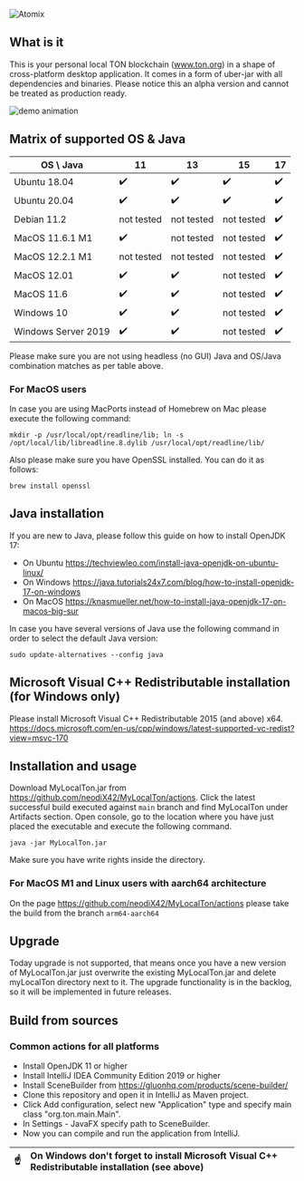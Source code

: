 ![Atomix](https://ton.org/download/ton_symbol.svg)

## What is it

This is your personal local TON blockchain (www.ton.org) in a shape of cross-platform desktop application. It comes in a form of uber-jar with all dependencies and binaries. Please
notice this an alpha version and cannot be treated as production ready.

![demo animation](https://github.com/neodiX42/MyLocalTon/blob/main/screens/MyLocalTon-alpha-demo.gif)

## Matrix of supported OS & Java

| OS \ Java   | 11  | 13  | 15  | 17  |
|---|---|---|---|---|
| Ubuntu 18.04  | :heavy_check_mark:   | :heavy_check_mark:   | :heavy_check_mark:   | :heavy_check_mark:  |
| Ubuntu 20.04  | :heavy_check_mark:   | :heavy_check_mark:   | :heavy_check_mark:   | :heavy_check_mark:    |  |
| Debian 11.2  | not tested   | not tested   | not tested   | :heavy_check_mark:    |  |
| MacOS 11.6.1 M1  | :heavy_check_mark:   | not tested   |  not tested | :heavy_check_mark:    |  |
| MacOS 12.2.1 M1  | not tested   | not tested   |  not tested | :heavy_check_mark:    |  |
| MacOS 12.01  | :heavy_check_mark:   | :heavy_check_mark:   |  not tested | :heavy_check_mark:    |  |
| MacOS 11.6  | :heavy_check_mark:   | :heavy_check_mark:   |  not tested | :heavy_check_mark:    |  |
| Windows 10  | :heavy_check_mark:   | :heavy_check_mark:   |  not tested | :heavy_check_mark:   |  |
| Windows Server 2019  | :heavy_check_mark:   | :heavy_check_mark:   | not tested  | :heavy_check_mark:    |  |

Please make sure you are not using headless (no GUI) Java and OS/Java combination matches as per table above.

### For MacOS users

In case you are using MacPorts instead of Homebrew on Mac please execute the following command:

`mkdir -p /usr/local/opt/readline/lib; ln -s /opt/local/lib/libreadline.8.dylib /usr/local/opt/readline/lib/`

Also please make sure you have OpenSSL installed. You can do it as follows:

`brew install openssl`

## Java installation

If you are new to Java, please follow this guide on how to install OpenJDK 17:

- On Ubuntu
  https://techviewleo.com/install-java-openjdk-on-ubuntu-linux/
- On Windows
  https://java.tutorials24x7.com/blog/how-to-install-openjdk-17-on-windows
- On MacOS
  https://knasmueller.net/how-to-install-java-openjdk-17-on-macos-big-sur

In case you have several versions of Java use the following command in order to select the default Java version:

`sudo update-alternatives --config java`

## Microsoft Visual C++ Redistributable installation (for Windows only)

Please install Microsoft Visual C++ Redistributable 2015 (and above) x64.
https://docs.microsoft.com/en-us/cpp/windows/latest-supported-vc-redist?view=msvc-170

## Installation and usage

Download MyLocalTon.jar from https://github.com/neodiX42/MyLocalTon/actions. Click the latest successful build executed against `main` branch and find MyLocalTon under Artifacts
section. Open console, go to the location where you have just placed the executable and execute the following command.

`java -jar MyLocalTon.jar`

Make sure you have write rights inside the directory.

### For MacOS M1 and Linux users with aarch64 architecture

On the page https://github.com/neodiX42/MyLocalTon/actions please take the build from the branch `arm64-aarch64`

## Upgrade

Today upgrade is not supported, that means once you have a new version of MyLocalTon.jar just overwrite the existing MyLocalTon.jar and delete myLocalTon directory next to it. The
upgrade functionality is in the backlog, so it will be implemented in future releases.

## Build from sources

### Common actions for all platforms

* Install OpenJDK 11 or higher
* Install IntelliJ IDEA Community Edition 2019 or higher
* Install SceneBuilder from https://gluonhq.com/products/scene-builder/
* Clone this repository and open it in IntelliJ as Maven project.
* Click Add configuration, select new "Application" type and specify main class "org.ton.main.Main".
* In Settings - JavaFX specify path to SceneBuilder.
* Now you can compile and run the application from IntelliJ.

| :point_up:    | On Windows don't forget to install Microsoft Visual C++ Redistributable installation (see above) |
|---------------|:------------------------|